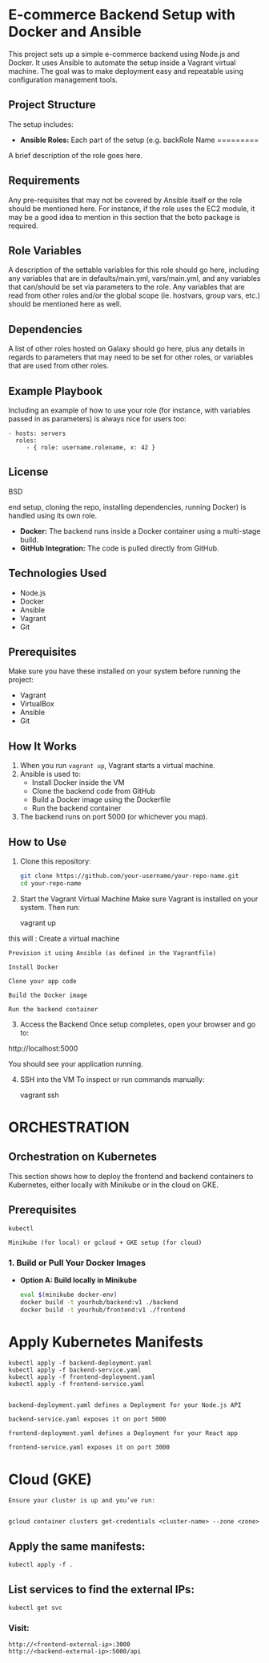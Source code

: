 # E-commerce Backend Setup with Docker and Ansible

This project sets up a simple e-commerce backend using Node.js and Docker. It uses Ansible to automate the setup inside a Vagrant virtual machine. The goal was to make deployment easy and repeatable using configuration management tools.

## Project Structure

The setup includes:

- **Ansible Roles:** Each part of the setup (e.g. backRole Name
=========

A brief description of the role goes here.

Requirements
------------

Any pre-requisites that may not be covered by Ansible itself or the role should be mentioned here. For instance, if the role uses the EC2 module, it may be a good idea to mention in this section that the boto package is required.

Role Variables
--------------

A description of the settable variables for this role should go here, including any variables that are in defaults/main.yml, vars/main.yml, and any variables that can/should be set via parameters to the role. Any variables that are read from other roles and/or the global scope (ie. hostvars, group vars, etc.) should be mentioned here as well.

Dependencies
------------

A list of other roles hosted on Galaxy should go here, plus any details in regards to parameters that may need to be set for other roles, or variables that are used from other roles.

Example Playbook
----------------

Including an example of how to use your role (for instance, with variables passed in as parameters) is always nice for users too:

    - hosts: servers
      roles:
         - { role: username.rolename, x: 42 }

License
-------

BSD


end setup, cloning the repo, installing dependencies, running Docker) is handled using its own role.
- **Docker:** The backend runs inside a Docker container using a multi-stage build.
- **GitHub Integration:** The code is pulled directly from GitHub.

## Technologies Used

- Node.js
- Docker
- Ansible
- Vagrant
- Git

## Prerequisites

Make sure you have these installed on your system before running the project:

- Vagrant
- VirtualBox
- Ansible
- Git

## How It Works

1. When you run `vagrant up`, Vagrant starts a virtual machine.
2. Ansible is used to:
   - Install Docker inside the VM
   - Clone the backend code from GitHub
   - Build a Docker image using the Dockerfile
   - Run the backend container
3. The backend runs on port 5000 (or whichever you map).

## How to Use

1. Clone this repository:
   ```bash
   git clone https://github.com/your-username/your-repo-name.git
   cd your-repo-name

2. Start the Vagrant Virtual Machine
Make sure Vagrant is installed on your system. Then run:

    vagrant up

this will :
    Create a virtual machine

    Provision it using Ansible (as defined in the Vagrantfile)

    Install Docker

    Clone your app code

    Build the Docker image

    Run the backend container

3. Access the Backend
Once setup completes, open your browser and go to:


http://localhost:5000

You should see your application running.

4. SSH into the VM
To inspect or run commands manually:




    vagrant ssh


# ORCHESTRATION

## Orchestration on Kubernetes

This section shows how to deploy the frontend and backend containers to Kubernetes, either locally with Minikube or in the cloud on GKE.

## Prerequisites
    kubectl

    Minikube (for local) or gcloud + GKE setup (for cloud)

### 1. Build or Pull Your Docker Images


- **Option A: Build locally in Minikube**
  ```bash
  eval $(minikube docker-env)
  docker build -t yourhub/backend:v1 ./backend
  docker build -t yourhub/frontend:v1 ./frontend

# Apply Kubernetes Manifests

    kubectl apply -f backend-deployment.yaml
    kubectl apply -f backend-service.yaml
    kubectl apply -f frontend-deployment.yaml
    kubectl apply -f frontend-service.yaml


    backend-deployment.yaml defines a Deployment for your Node.js API

    backend-service.yaml exposes it on port 5000

    frontend-deployment.yaml defines a Deployment for your React app

    frontend-service.yaml exposes it on port 3000

# Cloud (GKE)

    Ensure your cluster is up and you’ve run:


    gcloud container clusters get-credentials <cluster-name> --zone <zone>

## Apply the same manifests:


    kubectl apply -f .

## List services to find the external IPs:


    kubectl get svc

### Visit:


    http://<frontend-external-ip>:3000
    http://<backend-external-ip>:5000/api
